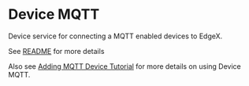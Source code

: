 # Device MQTT

Device service for connecting a MQTT enabled devices to EdgeX.

See [README](https://github.com/edgexfoundry/device-mqtt-go/tree/{{edgexversion}}#readme) for more details

Also see [Adding MQTT Device Tutorial](../../../../examples/Ch-ExamplesAddingMQTTDevice) for 
more details on using Device MQTT.